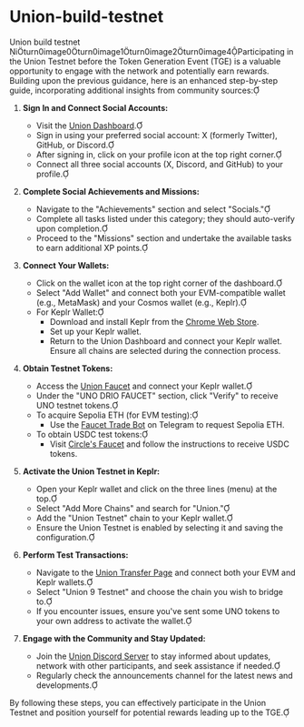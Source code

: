 # Union-build-testnet
Union build testnet
iturn0image0turn0image1turn0image2turn0image4Participating in the Union Testnet before the Token Generation Event (TGE) is a valuable opportunity to engage with the network and potentially earn rewards. Building upon the previous guidance, here is an enhanced step-by-step guide, incorporating additional insights from community sources:

1. **Sign In and Connect Social Accounts:**
   - Visit the [Union Dashboard](https://dashboard.union.build).
   - Sign in using your preferred social account: X (formerly Twitter), GitHub, or Discord.
   - After signing in, click on your profile icon at the top right corner.
   - Connect all three social accounts (X, Discord, and GitHub) to your profile.

2. **Complete Social Achievements and Missions:**
   - Navigate to the "Achievements" section and select "Socials."
   - Complete all tasks listed under this category; they should auto-verify upon completion.
   - Proceed to the "Missions" section and undertake the available tasks to earn additional XP points.

3. **Connect Your Wallets:**
   - Click on the wallet icon at the top right corner of the dashboard.
   - Select "Add Wallet" and connect both your EVM-compatible wallet (e.g., MetaMask) and your Cosmos wallet (e.g., Keplr).
   - For Keplr Wallet:
     - Download and install Keplr from the [Chrome Web Store](https://chromewebstore.google.com/detail/keplr/dmkamcknogkgcdfhhbddcghachkejeap).
     - Set up your Keplr wallet.
     - Return to the Union Dashboard and connect your Keplr wallet. Ensure all chains are selected during the connection process.

4. **Obtain Testnet Tokens:**
   - Access the [Union Faucet](https://app.union.build/faucet) and connect your Keplr wallet.
   - Under the "UNO DRIO FAUCET" section, click "Verify" to receive UNO testnet tokens.
   - To acquire Sepolia ETH (for EVM testing):
     - Use the [Faucet Trade Bot](https://t.me/faucet_trade_bot) on Telegram to request Sepolia ETH.
   - To obtain USDC test tokens:
     - Visit [Circle's Faucet](https://faucet.circle.com) and follow the instructions to receive USDC tokens.

5. **Activate the Union Testnet in Keplr:**
   - Open your Keplr wallet and click on the three lines (menu) at the top.
   - Select "Add More Chains" and search for "Union."
   - Add the "Union Testnet" chain to your Keplr wallet.
   - Ensure the Union Testnet is enabled by selecting it and saving the configuration.

6. **Perform Test Transactions:**
   - Navigate to the [Union Transfer Page](https://app.union.build/transfer) and connect both your EVM and Keplr wallets.
   - Select "Union 9 Testnet" and choose the chain you wish to bridge to.
   - If you encounter issues, ensure you've sent some UNO tokens to your own address to activate the wallet.

7. **Engage with the Community and Stay Updated:**
   - Join the [Union Discord Server](https://discord.gg/union) to stay informed about updates, network with other participants, and seek assistance if needed.
   - Regularly check the announcements channel for the latest news and developments.

By following these steps, you can effectively participate in the Union Testnet and position yourself for potential rewards leading up to the TGE.
